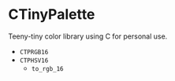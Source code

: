 # CTinyPalette

Teeny-tiny color library using C for personal use.

- `CTPRGB16`
- `CTPHSV16`
  - `to_rgb_16`

